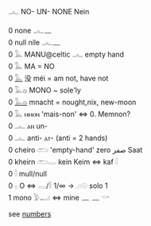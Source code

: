 𓂜 NO- UN- NONE Nein  

0 none 𓂜𓈖  
0 null nile 𓂜𓈖  
0 𓅓 MANU@celtic 𓂜 empty hand  
0 𓅓 MA = NO  
0 [𓅓](Musen) 没 méi = am not, have not  
0 𓅓𓐍 MONO ~ sole'ly  
0 [𓅓𓐍](𓅓𓐍) mnacht = nought,nix, new-moon  
0 𓅓 ⲙⲙⲟⲛ  'mais-non' ⇔ 0. Memnon?  
0 𓂜 ⲁⲛ un-  
0 𓂜 anti-  ⲁⲧ-   (anti = 2 hands)  
0 cheiro 𓂧 'empty-hand' zero صفر Saat  
0 kheirn 𓂧𓂋 kein Keim ⇔ kaf 𓎫  
0 𓎫 mull/null  
0 𓊪 O ⇔ 𓂋/𓎛 1/∞ -> 𓈒𓏸𓇳 solo 1  
1 mono 𓅱𓂝 ⇔ mine 𓈖  𓈖  𓎡  

see [numbers](Numbers)  